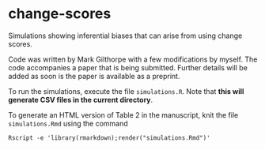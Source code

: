 # change-scores

Simulations showing inferential biases that can arise from using change scores.

Code was written by Mark Gilthorpe with a few modifications by myself. The code accompanies a paper that is being submitted. Further details will be added as soon is the paper is available as a preprint.

To run the simulations, execute the file `simulations.R`. Note that **this will generate CSV files in the current directory**. 

To generate an HTML version of Table 2 in the manuscript, knit the file `simulations.Rmd` using the command

```Rscript -e 'library(rmarkdown);render("simulations.Rmd")'```

